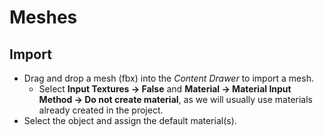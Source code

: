 # Meshes

## Import
* Drag and drop a mesh (fbx) into the *Content Drawer* to import a mesh.
  * Select **Input Textures -> False** and  **Material -> Material Input Method -> Do not create material**, as we will usually use materials already created in the project.
* Select the object and assign the default material(s).
